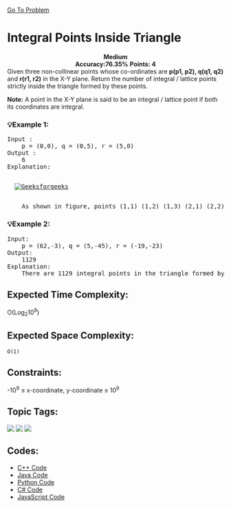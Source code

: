  [Go To Problem](https://www.geeksforgeeks.org/problems/integral-points-in-triangle5026/1)
# Integral Points Inside Triangle


<div align="center">
  <strong>Medium</strong>    
</div>
<div align="center">
       <strong>Accuracy:76.35%</strong>    
               <strong>Points: 4</strong>
</div>
Given three non-collinear points whose co-ordinates are <strong>p(p1, p2), q(q1, q2)</strong> and <strong>r(r1, r2)</strong> in the X-Y plane. Return the number of integral / lattice points strictly inside the triangle formed by these points.

**Note:** A point in the X-Y plane is said to be an integral / lattice point if both its coordinates are integral.

### 💡Example 1:
<pre>
Input :
    p = (0,0), q = (0,5), r = (5,0)
Output :
    6
Explanation:
<p align="left">
  <a href="https://www.geeksforgeeks.org/problems/integral-points-in-triangle5026/1"><img src="https://media.geeksforgeeks.org/img-practice/prod/addEditProblem/705472/Web/Other/blobid1_1718772838.jpg" alt="Geeksforgeeks"></a>
</p>
    As shown in figure, points (1,1) (1,2) (1,3) (2,1) (2,2) and (3,1) are the integral points inside the triangle. So total 6 are there.
</pre>

### 💡Example 2:

<pre>
Input:
    p = (62,-3), q = (5,-45), r = (-19,-23)
Output: 
    1129
Explanation: 
    There are 1129 integral points in the triangle formed by p, q and r.
</pre>

## Expected Time Complexity:
 O(Log<sub>2</sub>10<sup>9</sup>)
 
## Expected Space Complexity: 
```O(1)```

## Constraints: 
-10<sup>9</sup> ≤ x-coordinate, y-coordinate ≤ 10<sup>9</sup>

## Topic Tags:
<p align="left">
<a href="https://www.geeksforgeeks.org/explore/?category[]=Mathematical"><img src="https://img.shields.io/badge/Mathematical-100000?style=flat&logo=https://www.geeksforgeeks.org/explore/?category[]=Mathematical&logoColor=F7F7F7&labelcolor=2A79D7&color=D1BB9E" /></a>
<a href="https://www.geeksforgeeks.org/explore/?category[]=Geometric"><img src="https://img.shields.io/badge/Geometric-100000?style=flat&logo=Geometric&logoColor=FFFFFF&labelColor=FC4100&color=FC4100"/></a>
<a href="https://www.geeksforgeeks.org/explore/?category[]=Algorithms"><img src="https://img.shields.io/badge/Algorithms-100000?style=flat&logo=Algorithms&logoColor=F7F7F7&labelcolor=2A79D7&color=2A79D7" /></a>


## Codes:

 - [C++ Code](https://github.com/HackResist/GeeksForGeeks-POTD/blob/main/June/20-06-2024/Integral%20Points%20Inside%20Triangle.cpp) 
 - [Java Code](https://github.com/HackResist/GeeksForGeeks-POTD/blob/main/June/20-06-2024/Integral%20Points%20Inside%20Triangle.java)
 - [Python Code](https://github.com/HackResist/GeeksForGeeks-POTD/blob/main/June/20-06-2024/Integral%20Points%20Inside%20Triangle.py)
 - [C# Code](https://github.com/HackResist/GeeksForGeeks-POTD/blob/main/June/20-06-2024/Integral%20Points%20Inside%20Triangle.cs)
 - [JavaScript Code](#blank)
